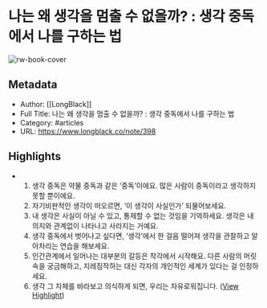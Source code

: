 # 나는 왜 생각을 멈출 수 없을까? : 생각 중독에서 나를 구하는 법

![rw-book-cover](https://longblack-contens.s3.ap-northeast-2.amazonaws.com/image/20220822/1661146380edc9acc19d0074acc5627455d5f8b05b.png)

## Metadata
- Author: [[LongBlack]]
- Full Title: 나는 왜 생각을 멈출 수 없을까? : 생각 중독에서 나를 구하는 법
- Category: #articles
- URL: https://www.longblack.co/note/398

## Highlights
- 1. 생각 중독은 약물 중독과 같은 ‘중독’이에요. 많은 사람이 중독이라고 생각하지 못할 뿐이에요. 
  2. 자기비판적인 생각이 떠오르면, ‘이 생각이 사실인가’ 되물어보세요. 
  3. 내 생각은 사실이 아닐 수 있고, 통제할 수 없는 것임을 기억하세요. 생각은 내 의지와 관계없이 나타나고 사라지는 거예요. 
  4. 생각 중독에서 벗어나고 싶다면, ‘생각’에서 한 걸음 떨어져 생각을 관찰하고 알아차리는 연습을 해보세요. 
  5. 인간관계에서 일어나는 대부분의 갈등은 착각에서 시작해요. 다른 사람의 머릿속을 궁금해하고, 지레짐작하는 대신 각자의 개인적인 세계가 있다는 걸 인정하세요. 
  6. 생각 그 자체를 바라보고 의식하게 되면, 우리는 자유로워집니다. ([View Highlight](https://read.readwise.io/read/01gbeyfrnajbhtk605r0rtcgdr))

